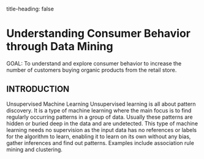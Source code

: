 title-heading: false

# Understanding Consumer Behavior through Data Mining
GOAL: To understand and explore consumer behavior to increase the number of customers buying organic products from the retail store.

## INTRODUCTION
Unsupervised Machine Learning
Unsupervised learning is all about pattern discovery. It is a type of machine learning where the main focus is to find regularly occurring patterns in a group of data. Usually these patterns are hidden or buried deep in the data and are undetected. This type of machine learning needs no supervision as the input data has no references or labels for the algorithm to learn, enabling it to learn on its own without any bias, gather inferences and find out patterns. Examples include association rule mining and clustering. 


